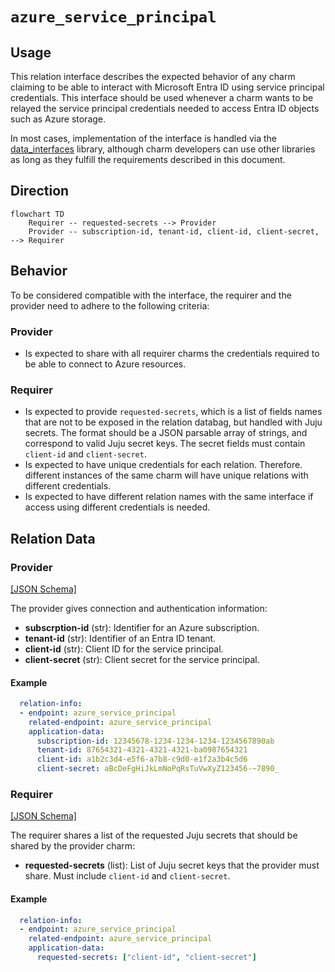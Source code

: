 # `azure_service_principal`

## Usage

This relation interface describes the expected behavior of any charm claiming to be able to interact with Microsoft Entra ID using service principal credentials. This interface should be used whenever a charm wants to be relayed the service principal credentials needed to access Entra ID objects such as Azure storage.

In most cases, implementation of the interface is handled via the [data_interfaces](https://github.com/canonical/data-platform-libs/blob/main/lib/charms/data_platform_libs/v0/data_interfaces.py) library, although charm developers can use other libraries as long as they fulfill the requirements described in this document.

## Direction

```mermaid
flowchart TD
    Requirer -- requested-secrets --> Provider
    Provider -- subscription-id, tenant-id, client-id, client-secret, --> Requirer
```

## Behavior

To be considered compatible with the interface, the requirer and the provider need to adhere to the following criteria:

### Provider
- Is expected to share with all requirer charms the credentials required to be able to connect to Azure resources.

### Requirer
- Is expected to provide `requested-secrets`, which is a list of fields names that are not to be exposed in the relation databag, but handled with Juju secrets. The format should be a JSON parsable array of strings, and correspond to valid Juju secret keys. The secret fields must contain `client-id` and `client-secret`.
- Is expected to have unique credentials for each relation. Therefore. different instances of the same charm will have unique relations with different credentials.
- Is expected to have different relation names with the same interface if access using different credentials is needed.

## Relation Data

### Provider
[\[JSON Schema\]](../../../docs/json_schemas/azure_service_principal/v0/provider.json)

The provider gives connection and authentication information:

- **subscrption-id** (str): Identifier for an Azure subscription.
- **tenant-id** (str): Identifier of an Entra ID tenant.
- **client-id** (str): Client ID for the service principal.
- **client-secret** (str): Client secret for the service principal.


#### Example
```yaml
  relation-info:
  - endpoint: azure_service_principal
    related-endpoint: azure_service_principal
    application-data:
      subscription-id: 12345678-1234-1234-1234-1234567890ab
      tenant-id: 87654321-4321-4321-4321-ba0987654321
      client-id: a1b2c3d4-e5f6-a7b8-c9d0-e1f2a3b4c5d6
      client-secret: aBcDeFgHiJkLmNoPqRsTuVwXyZ123456-~7890_
```


### Requirer
[\[JSON Schema\]](../../../docs/json_schemas/azure_service_principal/v0/requirer.json)

The requirer shares a list of the requested Juju secrets that should be shared by the provider charm:

- **requested-secrets** (list): List of Juju secret keys that the provider must share. Must include `client-id` and `client-secret`.

#### Example
```yaml
  relation-info:
  - endpoint: azure_service_principal
    related-endpoint: azure_service_principal
    application-data:
      requested-secrets: ["client-id", "client-secret"]
```
